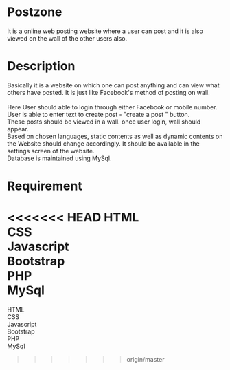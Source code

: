 # Postzone

It is a online web posting website where a user can post and it is also viewed on the wall of the other users also.   

# Description

Basically it is a website on which one can post anything and can view what others have posted. It is just like Facebook's method of posting on wall. 
</br></br>
Here User should able to login through either Facebook or mobile number.</br>
User is able to enter text to create post - "create a post " button.</br>
These posts should be viewed in a wall. once user login, wall should appear.</br>
Based on chosen languages, static contents as well as dynamic contents on the Website should change accordingly. It should be available in the settings screen of the website.</br>
Database is maintained using MySql.</br>

# Requirement

<<<<<<< HEAD
	HTML</br>
	CSS</br>
	Javascript</br>
	Bootstrap</br>
	PHP</br>
	MySql</br>
=======
HTML</br>
CSS</br>
Javascript</br>
Bootstrap</br>
PHP</br>
MySql</br>
>>>>>>> origin/master
